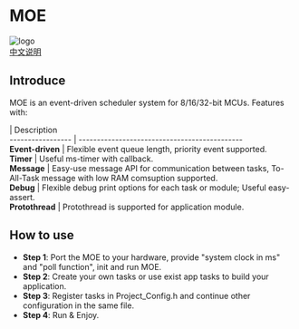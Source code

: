 # MOE   
![logo](https://github.com/ianhom/MOE/raw/master/Documents/Pic/MOE%20logo%20V0.02.png)   
[中文说明](https://github.com/ianhom/MOE/blob/master/README_CHINESE.md) 
## Introduce
MOE is an event-driven scheduler system for 8/16/32-bit MCUs. Features with:   

 | Description   
----------------- | ---------------------------------------------   
**Event-driven** | Flexible event queue length, priority event supported.   
**Timer** | Useful ms-timer with callback.   
**Message** | Easy-use message API for communication between tasks, To-All-Task message with low RAM comsuption supported.   
**Debug** | Flexible debug print options for each task or module; Useful easy-assert.  
**Protothread** | Protothread is supported for application module.

## How to use
- **Step 1**: Port the MOE to your hardware, provide "system clock in ms" and "poll function", init and run MOE.      
- **Step 2**: Create your own tasks or use exist app tasks to build your application.   
- **Step 3**: Register tasks in Project_Config.h and continue other configuration in the same file.   
- **Step 4**: Run & Enjoy.   
